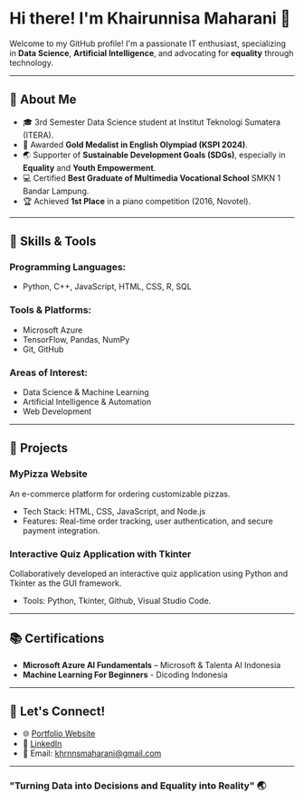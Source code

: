 # Hi there! I'm Khairunnisa Maharani 👋

Welcome to my GitHub profile! I'm a passionate IT enthusiast, specializing in **Data Science**, **Artificial Intelligence**, and advocating for **equality** through technology. 

---

## 🚀 About Me
- 🎓 3rd Semester Data Science student at Institut Teknologi Sumatera (ITERA).
- 🏅 Awarded **Gold Medalist in English Olympiad (KSPI 2024)**.
- 🌏 Supporter of **Sustainable Development Goals (SDGs)**, especially in **Equality** and **Youth Empowerment**.
- 💻 Certified **Best Graduate of Multimedia Vocational School** SMKN 1 Bandar Lampung.
- 🏆 Achieved **1st Place** in a piano competition (2016, Novotel).

---

## 🔧 Skills & Tools
### Programming Languages:
- Python, C++, JavaScript, HTML, CSS, R, SQL

### Tools & Platforms:
- Microsoft Azure
- TensorFlow, Pandas, NumPy
- Git, GitHub

### Areas of Interest:
- Data Science & Machine Learning
- Artificial Intelligence & Automation
- Web Development

---

## 🌟 Projects
### MyPizza Website
An e-commerce platform for ordering customizable pizzas. 
- Tech Stack: HTML, CSS, JavaScript, and Node.js
- Features: Real-time order tracking, user authentication, and secure payment integration.

### Interactive Quiz Application with Tkinter
Collaboratively developed an interactive quiz application using Python and Tkinter as the GUI framework. 
- Tools: Python, Tkinter, Github, Visual Studio Code.

---

## 📚 Certifications
- **Microsoft Azure AI Fundamentals** – Microsoft & Talenta AI Indonesia
- **Machine Learning For Beginners** - Dicoding Indonesia

---

## 💬 Let's Connect!
- 🌐 [Portfolio Website](https://kmoex-hz.github.io/Khairunnisa.github.io/index.html)  
- 💼 [LinkedIn](https://www.linkedin.com/in/khnrni/)  
- 📧 Email: khrnnsmaharani@gmail.com

---

### "Turning Data into Decisions and Equality into Reality" 🌏
